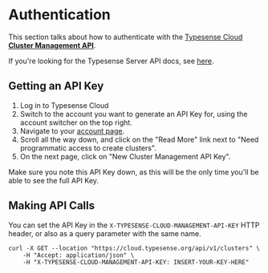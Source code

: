 # Authentication

This section talks about how to authenticate with the [Typesense Cloud **Cluster Management API**](README.md).

If you're looking for the Typesense Server API docs, see [here](/api).

## Getting an API Key

1. Log in to Typesense Cloud
2. Switch to the account you want to generate an API Key for, using the account switcher on the top right.
3. Navigate to your [account page](https://cloud.typesense.org/account).
4. Scroll all the way down, and click on the "Read More" link next to "Need programmatic access to create clusters".
5. On the next page, click on "New Cluster Management API Key".

Make sure you note this API Key down, as this will be the only time you'll be able to see the full API Key.

## Making API Calls

You can set the API Key in the `X-TYPESENSE-CLOUD-MANAGEMENT-API-KEY` HTTP header, or also as a query parameter with the same name.

```shell
curl -X GET --location "https://cloud.typesense.org/api/v1/clusters" \
    -H "Accept: application/json" \
    -H "X-TYPESENSE-CLOUD-MANAGEMENT-API-KEY: INSERT-YOUR-KEY-HERE"
```

